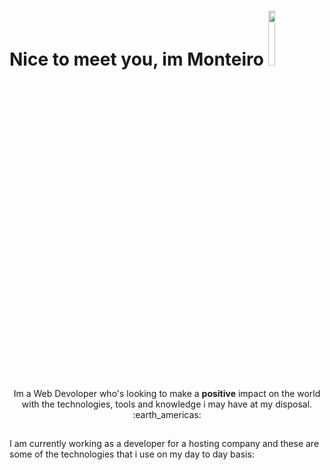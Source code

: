 
# Nice to meet you, im Monteiro <img src="https://camo.githubusercontent.com/c969d0c238f9ef9f371d1595fb3b4bd633bc4bc96f85a15d33588343243a8bae/68747470733a2f2f7265732e636c6f7564696e6172792e636f6d2f646576706f73742f696d6167652f66657463682f732d2d51484743706e574b2d2d2f68747470733a2f2f6769746875622e636f6d2f6e70656e7472656c2f6f63746f636c697070792f626c6f622f6d61737465722f676966732f656172732e67696625334672617725334474727565" width="15%"></img>


<p align="center">Im a Web Devoloper who's looking to make a <b>positive</b> impact on the world with the technologies, tools and knowledge i may have at my disposal. 	:earth_americas: </p>

##

I am currently working as a developer for a hosting company and these are some of the technologies that i use on my day to day basis:




<!--
**Tromineo/Tromineo** is a ✨ _special_ ✨ repository because its `README.md` (this file) appears on your GitHub profile.

Here are some ideas to get you started:

- 🔭 I’m currently working on ...
- 🌱 I’m currently learning ...
- 👯 I’m looking to collaborate on ...
- 🤔 I’m looking for help with ...
- 💬 Ask me about ...
- 📫 How to reach me: ...
- 😄 Pronouns: ...
- ⚡ Fun fact: ...
-->
